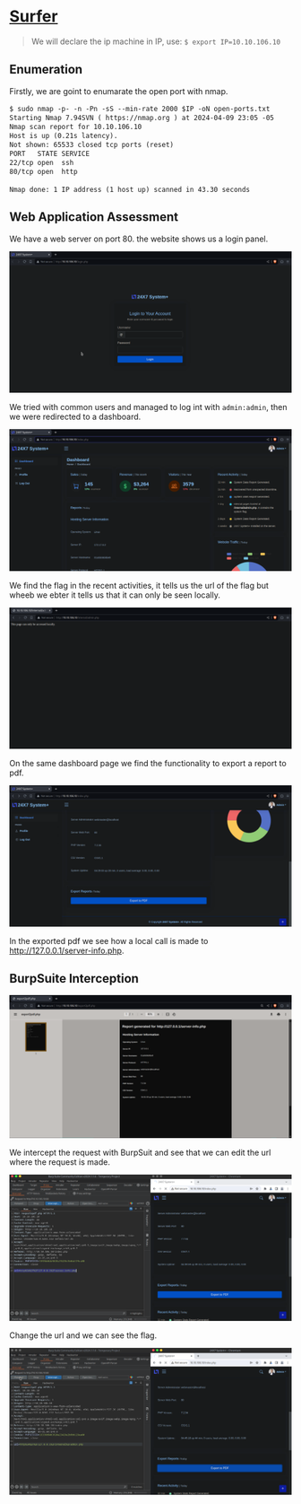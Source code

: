 # [Surfer](https://tryhackme.com/r/room/surfer)

> We will declare the ip machine in IP, use: `$ export IP=10.10.106.10`

## Enumeration

Firstly, we are goint to enumarate the open port with nmap.

```shell
$ sudo nmap -p- -n -Pn -sS --min-rate 2000 $IP -oN open-ports.txt
Starting Nmap 7.94SVN ( https://nmap.org ) at 2024-04-09 23:05 -05
Nmap scan report for 10.10.106.10
Host is up (0.21s latency).
Not shown: 65533 closed tcp ports (reset)
PORT   STATE SERVICE
22/tcp open  ssh
80/tcp open  http

Nmap done: 1 IP address (1 host up) scanned in 43.30 seconds
```

## Web Application Assessment

We have a web server on port 80. the website shows us a login panel.

![login](./images/login.png)

We tried with common users and managed to log int with `admin:admin`, then we were redirected to a dashboard.

![dashboard](./images/dashboard.png)

We find the flag in the recent activities, it tells us the url of the flag but wheeb we ebter it tells us that it can only be seen locally.

![flag-locally](./images/flag-locally.png)

On the same dashboard page we find the functionality to export a report to pdf.

![export-to-pdf](./images/export-to-pdf.png)

In the exported pdf we see how a local call is made to http://127.0.0.1/server-info.php.

## BurpSuite Interception

![pdf-info](./images/pdf-info.png)

We intercept the request with BurpSuit and see that we can edit the url where the request is made.

![intercept](./images/intercept.png)

Change the url and we can see the flag.

![flag](./images/flag.png)
